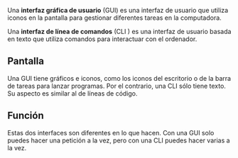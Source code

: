Una **interfaz gráfica de usuario** (GUI) es una interfaz de usuario que utiliza iconos en la pantalla para gestionar diferentes tareas en la computadora. 

Una **interfaz de línea de comandos** (CLI ) es una interfaz de usuario basada en texto que utiliza comandos para interactuar con el ordenador.

## Pantalla

Una GUI tiene gráficos e iconos, como los iconos del escritorio o de la barra de tareas para lanzar programas. Por el contrario, una CLI sólo tiene texto. Su aspecto es similar al de líneas de código.

## Función

Estas dos interfaces son diferentes en lo que hacen. Con una GUI solo puedes hacer una petición a la vez, pero con una CLI puedes hacer varias a la vez.